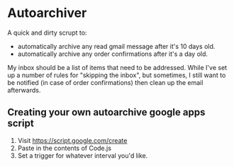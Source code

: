 # Autoarchiver

A quick and dirty scrupt to:

- automatically archive any read gmail message after it's 10 days old.
- automatically archive any order confirmations after it's a day old.

My inbox should be a list of items that need to be addressed. While I've set up
a number of rules for "skipping the inbox", but sometimes, I still want to be
notified (in case of order confirmations) then clean up the email afterwards.

## Creating your own autoarchive google apps script

1. Visit https://script.google.com/create
2. Paste in the contents of Code.js
3. Set a trigger for whatever interval you'd like.
